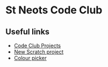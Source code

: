 # St Neots Code Club

## Useful links

* [Code Club Projects](https://projects.raspberrypi.org/en/codeclub)
* [New Scratch project](http://rpf.io/scratch-new)
* [Colour picker](http://www.colorpicker.net)